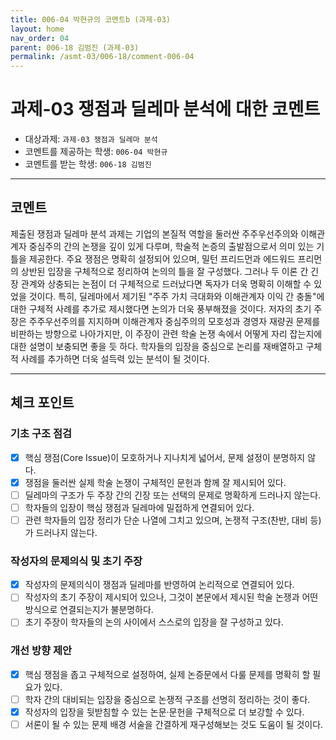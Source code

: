 ```yaml
---
title: 006-04 박현규의 코멘트b (과제-03) 
layout: home
nav_order: 04
parent: 006-18 김범진 (과제-03)
permalink: /asmt-03/006-18/comment-006-04
---
```


# 과제-03 쟁점과 딜레마 분석에 대한 코멘트

- 대상과제: `과제-03 쟁점과 딜레마 분석`
- 코멘트를 제공하는 학생: `006-04 박현규`
- 코멘트를 받는 학생: `006-18 김범진`

---

## 코멘트

제출된 쟁점과 딜레마 분석 과제는 기업의 본질적 역할을 둘러싼 주주우선주의와 이해관계자 중심주의 간의 논쟁을 깊이 있게 다루며, 학술적 논증의 출발점으로서 의미 있는 기틀을 제공한다. 주요 쟁점은 명확히 설정되어 있으며, 밀턴 프리드먼과 에드워드 프리먼의 상반된 입장을 구체적으로 정리하여 논의의 틀을 잘 구성했다. 그러나 두 이론 간 긴장 관계와 상충되는 논점이 더 구체적으로 드러났다면 독자가 더욱 명확히 이해할 수 있었을 것이다. 특히, 딜레마에서 제기된 "주주 가치 극대화와 이해관계자 이익 간 충돌"에 대한 구체적 사례를 추가로 제시했다면 논의가 더욱 풍부해졌을 것이다. 저자의 초기 주장은 주주우선주의를 지지하며 이해관계자 중심주의의 모호성과 경영자 재량권 문제를 비판하는 방향으로 나아가지만, 이 주장이 관련 학술 논쟁 속에서 어떻게 자리 잡는지에 대한 설명이 보충되면 좋을 듯 하다. 학자들의 입장을 중심으로 논리를 재배열하고 구체적 사례를 추가하면 더욱 설득력 있는 분석이 될 것이다.

---

## 체크 포인트

### **기초 구조 점검**
- [x] 핵심 쟁점(Core Issue)이 모호하거나 지나치게 넓어서, 문제 설정이 분명하지 않다.
- [x] 쟁점을 둘러싼 실제 학술 논쟁이 구체적인 문헌과 함께 잘 제시되어 있다.
- [ ] 딜레마의 구조가 두 주장 간의 긴장 또는 선택의 문제로 명확하게 드러나지 않는다.
- [ ] 학자들의 입장이 핵심 쟁점과 딜레마에 밀접하게 연결되어 있다.
- [ ] 관련 학자들의 입장 정리가 단순 나열에 그치고 있으며, 논쟁적 구조(찬반, 대비 등)가 드러나지 않는다.

### **작성자의 문제의식 및 초기 주장**
- [x] 작성자의 문제의식이 쟁점과 딜레마를 반영하여 논리적으로 연결되어 있다.
- [ ] 작성자의 초기 주장이 제시되어 있으나, 그것이 본문에서 제시된 학술 논쟁과 어떤 방식으로 연결되는지가 불분명하다.
- [ ] 초기 주장이 학자들의 논의 사이에서 스스로의 입장을 잘 구성하고 있다.

### **개선 방향 제안**
- [x] 핵심 쟁점을 좁고 구체적으로 설정하여, 실제 논증문에서 다룰 문제를 명확히 할 필요가 있다.
- [ ] 학자 간의 대비되는 입장을 중심으로 논쟁적 구조를 선명히 정리하는 것이 좋다.
- [x] 작성자의 입장을 뒷받침할 수 있는 논문·문헌을 구체적으로 더 보강할 수 있다.
- [ ] 서론이 될 수 있는 문제 배경 서술을 간결하게 재구성해보는 것도 도움이 될 것이다.
